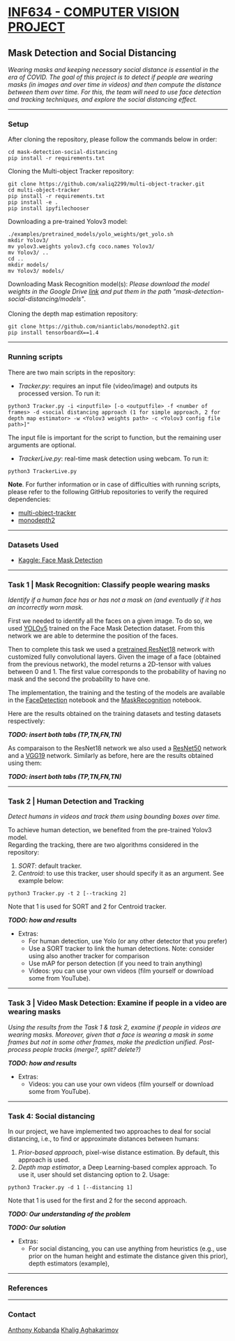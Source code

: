 # [**INF634 - COMPUTER VISION PROJECT**](https://moodle.polytechnique.fr/course/view.php?id=13008)
## **Mask Detection and Social Distancing**


*Wearing masks and keeping necessary social distance is essential in the era of COVID.
The goal of this project is to detect if people are wearing masks (in images and over time in
videos) and then compute the distance between them over time. For this, the team will need to
use face detection and tracking techniques, and explore the social distancing effect.*

___

### Setup
After cloning the repository, please follow the commands below in order:
```
cd mask-detection-social-distancing
pip install -r requirements.txt
```
Cloning the Multi-object Tracker repository:
```
git clone https://github.com/xaliq2299/multi-object-tracker.git
cd multi-object-tracker
pip install -r requirements.txt
pip install -e .
pip install ipyfilechooser
```
Downloading a pre-trained Yolov3 model:
```
./examples/pretrained_models/yolo_weights/get_yolo.sh
mkdir Yolov3/
mv yolov3.weights yolov3.cfg coco.names Yolov3/
mv Yolov3/ ..
cd ..
mkdir models/
mv Yolov3/ models/
```
Downloading Mask Recognition model(s):
*Please download the model weights in the Google Drive [link](https://drive.google.com/drive/folders/1ZqRsMq2iQrkNM_hsr7QnRHZc7U8Osv_e?usp=sharing) and put them in the path "mask-detection-social-distancing/models"*. </br> </br>
Cloning the depth map estimation repository:
```
git clone https://github.com/nianticlabs/monodepth2.git
pip install tensorboardX==1.4
```

___

### Running scripts
There are two main scripts in the repository:
- *Tracker.py*: requires an input file (video/image) and outputs its processed version. To run it:
```
python3 Tracker.py -i <inputfile> [-o <outputfile> -f <number of frames> -d <social distancing approach (1 for simple approach, 2 for depth map estimator> -w <Yolov3 weights path> -c <Yolov3 config file path>]"
```
The input file is important for the script to function, but the remaining user arguments are optional.
- *TrackerLive.py*: real-time mask detection using webcam. To run it:
```
python3 TrackerLive.py
```
**Note**. For further information or in case of difficulties with running scripts, please refer to the following GitHub repositories to verify the required dependencies:
- [multi-object-tracker](https://github.com/adipandas/multi-object-tracker)
- [monodepth2](https://github.com/nianticlabs/monodepth2)

___

### **Datasets Used**
- [Kaggle: Face Mask Detection](https://www.kaggle.com/andrewmvd/face-mask-detection)

___

### **Task 1 | Mask Recognition: Classify people wearing masks**

*Identify if a human face has or has not a mask on (and eventually if it has an incorrectly worn mask.*

First we needed to identify all the faces on a given image. To do so, we used [YOLOv5](https://github.com/ultralytics/yolov5) trained on the Face Mask Detection dataset. From this network we are able to determine the position of the faces.

Then to complete this task we used a [pretrained ResNet18](https://pytorch.org/hub/pytorch_vision_resnet/) network with customized fully convolutional layers. Given the image of a face (obtained from the previous network), the model returns a 2D-tensor with values between 0 and 1. The first value corresponds to the probability of having no mask and the second the probability to have one.

The implementation, the training and the testing of the models are available in the [FaceDetection](./FaceDetection.ipynb) notebook and the [MaskRecognition](./MaskRecognition.ipynb) notebook.

Here are the results obtained on the training datasets and testing datasets respectively:

***TODO: insert both tabs (TP,TN,FN,TN)***

As comparaison to the ResNet18 network we also used a [ResNet50]((https://pytorch.org/hub/pytorch_vision_resnet/)) network and a [VGG19](https://pytorch.org/hub/pytorch_vision_vgg/) network. Similarly as before, here are the results obtained using them:

***TODO: insert both tabs (TP,TN,FN,TN)***

___

### **Task 2 | Human Detection and Tracking**

*Detect humans in videos and track them using bounding boxes over time.* </br>

To achieve human detection, we benefited from the pre-trained Yolov3 model. </br>
Regarding the tracking, there are two algorithms considered in the repository:
1. *SORT*: default tracker.
2. *Centroid*: to use this tracker, user should specify it as an argument. See example below:
```
python3 Tracker.py -t 2 [--tracking 2]
```
Note that 1 is used for SORT and 2 for Centroid tracker.

***TODO: how and results***

- Extras:
    - For human detection, use Yolo (or any other detector that you prefer)
    - Use a SORT tracker to link the human detections. Note: consider using also another tracker for comparison
    - Use mAP for person detection (if you need to train anything)
    - Videos: you can use your own videos (film yourself or download some from YouTube).

___

### **Task 3 | Video Mask Detection: Examine if people in a video are wearing masks**

*Using the results from the Task 1 & task 2, examine if people in videos are wearing masks. Moreover, given that a face is wearing a mask in some frames but not in some other frames, make the prediction unified. Post-process people tracks (merge?, split? delete?)*

***TODO: how and results***

- Extras:
    - Videos: you can use your own videos (film yourself or download some from YouTube).

___

### **Task 4: Social distancing**

In our project, we have implemented two approaches to deal for social distancing, i.e., to find or approximate distances between humans:
1. *Prior-based approach*, pixel-wise distance estimation. By default, this approach is used.
2. *Depth map estimator*, a Deep Learning-based complex approach. To use it, user should set distancing option to 2.
Usage:
```
python3 Tracker.py -d 1 [--distancing 1]
```
Note that 1 is used for the first and 2 for the second approach.

***TODO: Our understanding of the problem***

***TODO: Our solution***

- Extras:
    - For social distancing, you can use anything from heuristics (e.g., use prior on the human height and estimate the distance given this prior), depth estimators (example),

___

### **References**


___

### Contact
[Anthony Kobanda](mailto:anthony.kobanda@polytechnique.edu)
[Khalig Aghakarimov](khalig.aghakarimov@polytechnique.edu)
